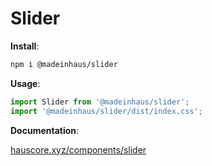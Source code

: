 # Slider

**Install**:

```bash
npm i @madeinhaus/slider
```

**Usage**:

```js
import Slider from '@madeinhaus/slider';
import '@madeinhaus/slider/dist/index.css';
```

**Documentation**:

[hauscore.xyz/components/slider](https://hauscore.xyz/components/slider)
